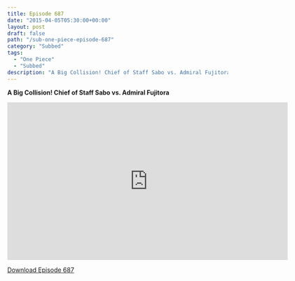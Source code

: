 ```yaml
---
title: Episode 687
date: "2015-04-05T05:30:00+00:00"
layout: post
draft: false
path: "/sub-one-piece-episode-687"
category: "Subbed"
tags:
  - "One Piece"
  - "Subbed"
description: "A Big Collision! Chief of Staff Sabo vs. Admiral Fujitora"
---
```


**A Big Collision! Chief of Staff Sabo vs. Admiral Fujitora**

<iframe width="640" height="360" src="https://www.rapidvideo.com/e/G6FRPGDQFV" frameborder="0" marginwidth=0 marginheight=0 scrolling=no allowfullscreen></iframe>

<a href="http://ouo.io/qs/eCodkFEQ?s=https://rapidvid.to/d/https://www.rapidvideo.com/e/G6FRPGDQFV">Download Episode 687</a>
